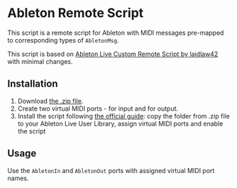 # Ableton Remote Script

This script is a remote script for Ableton with MIDI messages pre-mapped to 
corresponding types of `AbletonMsg`.

This script is based on [Ableton Live Custom Remote Script by
laidlaw42](https://github.com/laidlaw42/ableton-live-midi-remote-scripts) 
with minimal changes.

## Installation

1. Download [the .zip file](Ableton%20Remote%20Script.zip).
2. Create two virtual MIDI ports - for input and for output.
3. Install the script following 
   [the official guide](https://help.ableton.com/hc/en-us/articles/209072009-Installing-third-party-remote-scripts):
   copy the folder from .zip file to your Ableton Live User Library, assign 
   virtual MIDI ports and enable the script 

## Usage

Use the `AbletonIn` and `AbletonOut` ports with assigned virtual MIDI port names.
